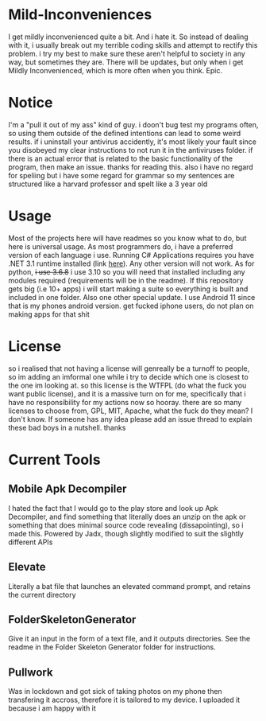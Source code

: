 # Mild-Inconveniences

I get mildly inconvenienced quite a bit. And i hate it. So instead of dealing with it, i usually break out my terrible coding skills and attempt to rectify this problem. i try my best to make sure these aren't helpful to society in any way, but sometimes they are. There will be updates, but only when i get Mildly Inconvenienced, which is more often when you think. Epic.

# Notice
I'm a "pull it out of my ass" kind of guy. i doon't bug test my programs often, so using them outside of the defined intentions can lead to some weird results. if i uninstall your antivirus accidently, it's most likely your fault since you disobeyed my clear instructions to not run it in the antiviruses folder. if there is an actual error that is related to the basic functionality of the program, then make an issue. thanks for reading this. also i have no regard for speliing but i have some regard for grammar so my sentences are structured like a harvard professor and spelt like a 3 year old

# Usage
Most of the projects here will have readmes so you know what to do, but here is universal usage. As most programmers do, i have a preferred version of each language i use. Running C# Applications requires you have .NET 3.1 runtime installed (link [here](https://dotnet.microsoft.com/download/dotnet/3.1/runtime)). Any other version will not work. As for python, ~~i use 3.6.8~~ i use 3.10 so you will need that installed including any modules required (requirements will be in the readme). If this repository gets big (i.e 10+ apps) i will start making a suite so everything is built and included in one folder. Also one other special update. I use Android 11 since that is my phones android version. get fucked iphone users, do not plan on making apps for that shit
# License
so i realised that not having a license will genreally be a turnoff to people, so im adding an imformal one while i try to decide which one is closest to the one im looking at. so this license is the WTFPL (do what the fuck you want public license), and it is a massive turn on for me, specifically that i have no responsibility for my actions now so hooray. there are so many licenses to choose from, GPL, MIT, Apache, what the fuck do they mean? I don't know. If someone has any idea please add an issue thread to explain these bad boys in a nutshell. thanks

# Current Tools

## Mobile Apk Decompiler
I hated the fact that I would go to the play store and look up Apk Decompiler, and find something that literally does an unzip on the apk or something that does minimal source code revealing (dissapointing), so i made this. Powered by Jadx, though slightly modified to suit the slightly different APIs

## Elevate
Literally a bat file that launches an elevated command prompt, and retains the current directory

## FolderSkeletonGenerator
Give it an input in the form of a text file, and it outputs directories. See the readme in the Folder Skeleton Generator folder for instructions.

## Pullwork
Was in lockdown and got sick of taking photos on my phone then transfering it accross, therefore it is tailored to my device. I uploaded it because i am happy with it
